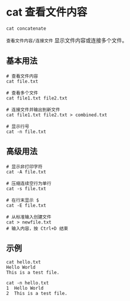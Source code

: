 # cat 查看文件内容

`cat concatenate`

`查看文件内容/连接文件` 显示文件内容或连接多个文件。

## 基本用法
```shell
# 查看文件内容
cat file.txt

# 查看多个文件
cat file1.txt file2.txt

# 连接文件并输出到新文件
cat file1.txt file2.txt > combined.txt

# 显示行号
cat -n file.txt
```

## 高级用法
```shell
# 显示非打印字符
cat -A file.txt

# 压缩连续空行为单行
cat -s file.txt

# 在行末显示 $
cat -E file.txt

# 从标准输入创建文件
cat > newfile.txt
# 输入内容，按 Ctrl+D 结束
```

## 示例
```shell
cat hello.txt
Hello World
This is a test file.

cat -n hello.txt
1  Hello World
2  This is a test file.
```